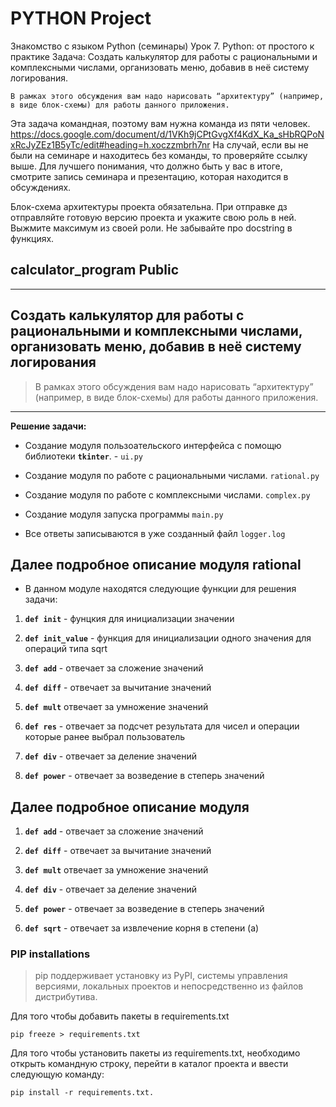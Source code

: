 # PYTHON Project

Знакомство с языком Python (семинары)
Урок 7. Python: от простого к практике
Задача:
Создать калькулятор для работы с рациональными и комплексными числами, организовать меню, добавив в неё систему логирования.

    В рамках этого обсуждения вам надо нарисовать “архитектуру” (например, в виде блок-схемы) для работы данного приложения.

Эта задача командная, поэтому вам нужна команда из пяти человек.
<https://docs.google.com/document/d/1VKh9jCPtGvgXf4KdX_Ka_sHbRQPoNxRcJyZEz1B5yTc/edit#heading=h.xoczzmbrh7nr>
На случай, если вы не были на семинаре и находитесь без команды, то проверяйте ссылку выше. Для лучшего понимания, что должно быть у вас в итоге, смотрите запись семинара и презентацию, которая находится в обсуждениях.

Блок-схема архитектуры проекта обязательна.
При отправке дз отправляйте готовую версию проекта и укажите свою роль в ней. Выжмите максимум из своей роли. Не забывайте про docstring в функциях.

## calculator_program Public

_____

## Создать калькулятор для работы с рациональными и комплексными числами, организовать меню, добавив в неё систему логирования

>В рамках этого обсуждения вам надо нарисовать “архитектуру” (например, в виде блок-схемы)
для работы данного приложения.
_____

**Решение задачи:**

* Создание модуля пользоательского интерфейса с помощю библиотеки **`tkinter`**. - `ui.py`

* Создание модуля по работе с рациональными числами. `rational.py`

* Создание модуля по работе с комплексными числами. `complex.py`

* Создание модуля запуска программы `main.py`

* Все ответы записываются в уже созданный файл `logger.log` 

## Далее подробное описание модуля rational

* В данном модуле находятся следующие функции для решения задачи:

1. **`def init`** - фунцкия для инициализации значении

2. **`def init_value`** - функция для инициализации одного значения для операций типа sqrt

3. **`def add`** - отвечает за сложение значений

4. **`def diff`** - отвечает за вычитание значений

5. **`def mult`** отвечает за умножение значений

6. **`def res`** - отвечает за подсчет результата для чисел и операции которые ранее выбрал пользователь

7. **`def div`** - отвечает за деление значений

8. **`def power`** - отвечает за возведение в степерь значений

## Далее подробное описание модуля

1. **`def add`** - отвечает за сложение значений

2. **`def diff`** - отвечает за вычитание значений

3. **`def mult`** отвечает за умножение значений

4. **`def div`** - отвечает за деление значений

5. **`def power`** - отвечает за возведение в степерь значений

6. **`def sqrt`** - отвечает за извлечение корня в степени (a)

### PIP installations

>pip поддерживает установку из PyPI, системы управления версиями, локальных проектов и непосредственно из файлов дистрибутива.

Для того чтобы добавить пакеты в requirements.txt

    pip freeze > requirements.txt

Для того чтобы установить пакеты из requirements.txt, необходимо открыть командную строку, перейти в каталог проекта и ввести следующую команду:

    pip install -r requirements.txt.
